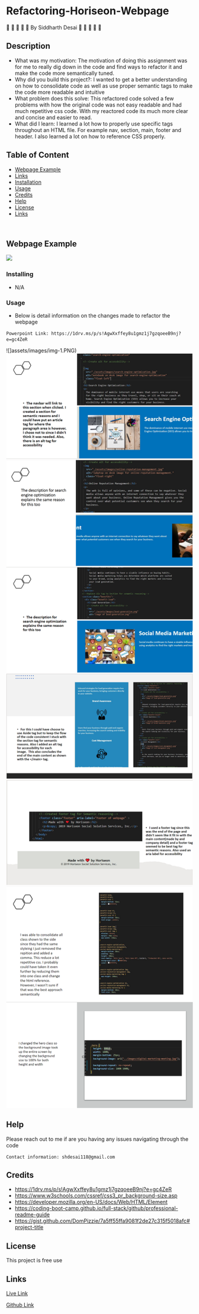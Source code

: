# Refactoring-Horiseon-Webpage


:space_invader:	:space_invader:	:space_invader:	:space_invader:	:space_invader:	 By Siddharth Desai :space_invader:	:space_invader:	:space_invader:	:space_invader:	:space_invader:	

## Description

* What was my motivation: The motivation of doing this assignment was for me to really dig down in the code and find ways to refactor it and make the code more semantically tuned.
* Why did you build this project?: I wanted to get a better understanding on how to consolidate code as well as use proper semantic tags to make the code more readable and intuitive 
* What problem does this solve: This refactored code solved a few problems with how the original code was not easy readable and had much repetitive css code. With my reactored code its much more clear and concise and easier to read.
* What did I learn: I learned a lot how to properly use specific tags throughout an HTML file. For example nav, section, main, footer and header. I also learned a lot on how to reference CSS properly.



## Table of Content
- [Webpage Example](#webpage%20example)
- [Links](#links)
- [Installation](#installation)
- [Usage](#usage)
- [Credits](#credits)
- [Help](#help)
- [License](#license)
- [Links](#links)

<br/>

## Webpage Example

![](Assets/01-html-css-git-homework-demo.png)

### Installing

* N/A


### Usage

* Below is detail information on the changes made to refactor the webpage
```
Powerpoint Link: https://1drv.ms/p/s!AgwXxffey8u1gmz1j7gzqoeeB9nj?e=gc4ZeR
```
![]assets/images/img-1.PNG)
![](assets/images/img-2.PNG)
![](assets/images/img-3.PNG)
![](assets/images/img-4.PNG)
![](assets/images/img-5.PNG)
![](assets/images/img-6.PNG)
![](assets/images/img-8.PNG)
![](assets/images/img-9.PNG)

## Help

Please reach out to me if are you having any issues navigating through the code
```
Contact information: shdesai118@gmail.com
```

## Credits

* https://1drv.ms/p/s!AgwXxffey8u1gmz1j7gzqoeeB9nj?e=gc4ZeR
* https://www.w3schools.com/cssref/css3_pr_background-size.asp
* https://developer.mozilla.org/en-US/docs/Web/HTML/Element
* https://coding-boot-camp.github.io/full-stack/github/professional-readme-guide
* https://gist.github.com/DomPizzie/7a5ff55ffa9081f2de27c315f5018afc#project-title



## License

This project is free use

## Links

[Live Link](https://shd118.github.io/Refactoring-Horiseon-Webpage/)

[Github Link](https://github.com/SHD118/Homework-1/blob/main/README.md)



